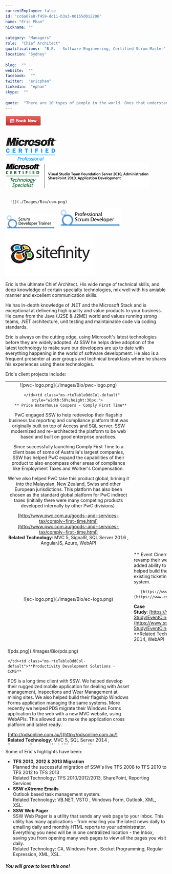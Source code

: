 ```yaml
---
currentEmployee: false
id: "cc6a67e8-f459-dd11-b3a3-00155d012206"
name: "Eric Phan"
nickname: ""

category: "Managers"
role:  "Chief Architect"
qualifications:  "B.E. - Software Engineering, Certified Scrum Master"
location: "Sydney"

blog:  ""
website:  ""
facebook:  ""
twitter:  "ericphan"
linkedin:  "ephan"
skype:  ""

quote:  "There are 10 types of people in the world. Ones that understand binary and ones that don't."
---
```


[![BookNow.png](./Images/Bio/BookNow.png)](http://veethere.com/With/EricPhan) 
    

## 

 ![](./Images/Bio/MCP.png) 
 ![](./Images/Bio/eric_msts.png) 


##  
      ![](./Images/Bio/csm.png) 
 ![](./Images/Bio/scrumtrainer.png) 
 ![](./Images/Bio/psd.png) 
 ![Sitefinity](./Images/Bio/logo_sitefinity.png) 
    

Eric is the ultimate Chief Architect. His wide range of technical skills, and deep knowledge of certain specialty technologies, mix well with his amiable manner and excellent communication skills.  

He has in-depth knowledge of .NET and the Microsoft Stack and is exceptional at delivering high quality and value products to your business. He came from the Java (J2SE & J2ME) world and values running strong teams, .NET architecture, unit testing and maintainable code via coding standards.

Eric is always on the cutting edge, using Microsoft's latest technologies before they are widely adopted. At SSW he helps drive adoption of the latest technology to make sure our developers are up to date with everything happening in the world of software development. He also is a frequent presenter at user groups and technical breakfasts where he shares his experiences using these technologies.

Eric's client projects include:  

<table cellspacing="0" width="100%" class="ms-rteTable-default" style="height:1131px;"><tbody><tr class="ms-rteTableEvenRow-default"><td class="ms-rteTableEvenCol-default" style="width:7%;height:36px;text-align:center;">![pwc-logo.png](./Images/Bio/pwc-logo.png) 
 

       </td><td class="ms-rteTableOddCol-default" style="width:50%;height:36px;"> 
       ** Price Waterhouse Coopers - Comply First Time**  
PwC engaged SSW to help redevelop their flagship business tax reporting and compliance platform that was originally built on top of Access and SQL server. SSW modernized and re-architected the platform to be web based and built on good enterprise practices.   

Since successfully launching Comply First Time to a client base of some of Australia's largest companies, SSW has helped PwC expand the capabilities of their product to also encompass other areas of compliance like Employment Taxes and Worker's Compensation.   

We've also helped PwC take this product global, brining it into the Malaysian, New Zealand, Swiss and other European jurisdictions. This platform has also been chosen as the standard global platform for PwC indirect taxes (initially there were many competing products developed internally by other PwC divisions)   

[http://www.pwc.com.au/goods-and-services-tax/comply-first-time.html](http://www.pwc.com.au/goods-and-services-tax/comply-first-time.html)  
**Related Technology**: MVC 5, SignalR, SQL Server 2016 , AngularJS, Azure, WebAPI  
</td></tr><tr class="ms-rteTableOddRow-default"><td class="ms-rteTableEvenCol-default" rowspan="1" style="width:7%;text-align:center;">![ec-logo.png](./Images/Bio/ec-logo.png) 
  
</td><td class="ms-rteTableOddCol-default" rowspan="1"> 
       ** Event Cinemas**  
Event Cinemas was looking to revamp their website with a new look and feel with the added ability to drive the site via a new CMS. SSW helped build the new website that integrated with their existing ticketing, loyalty and movie management system.   

       [https://www.eventcinemas.com.au](https://www.eventcinemas.com.au/)  
**Case Study**: [https://www.ssw.com.au/ssw/Consulting/Case-Study/EventCinemas.aspx](https://www.ssw.com.au/ssw/Consulting/Case-Study/EventCinemas.aspx)  
**Related Technology: **MVC 5, Sitefinity, SQL Server 2014, WebAPI  
</td></tr><tr class="ms-rteTableEvenRow-default"><td class="ms-rteTableEvenCol-default" style="width:7%;">![pds.png](./Images/Bio/pds.png) 
 

    </td><td class="ms-rteTableOddCol-default">**Productivity Development Solutions - CcMS**  
PDS is a long time client with SSW. We helped develop their ruggedized mobile application for dealing with Asset management, Inspections and Wear Management at mining sites. We also helped build their flagship Windows Forms application managing the same systems. More recently we helped PDS migrate their Windows Forms application to the web with a new MVC website, using WebAPIs. This allowed us to make the application cross platform and tablet ready.  

[http://pdsonline.com.au/](http://pdsonline.com.au/)  
**Related Technology**: MVC 5, SQL Server 2014 , Reporting Services, We bAPI, AngularJS  
</td></tr><tr class="ms-rteTableOddRow-default"><td class="ms-rteTableEvenCol-default" style="width:7%;text-align:center;">![energetics_logo.png](./Images/Bio/energetics_logo.png) 
  
</td><td class="ms-rteTableOddCol-default">**Energetics (BRW Client Choice Award Winner for 2011)**  
Energetics were looking towards SSW to take over the development of their existing One2Five web application from their previous vendor. We conducted a software audit, migration to .NET 4.0, code clean-up involving merging two separate code bases for English and Japanese into the one globalized version and implemented a many enhancements and bug fixes to streamline the use of the web application for facilitators and administrators. We implemented features into their offline Windows Forms application to bring it to parity with the web application and implemented a ClickOnce deployment mechanism for easier delivery. We worked using the scrum methodology and consistently met deadlines and delivered extra functionality.   

[http://www.energetics.com.au](http://www.energetics.com.au/)  
**Related Technology**: ASP.NET, Windows Forms, Click Once, jQuery, AJAX, Globalization  
</td></tr><tr class="ms-rteTableEvenRow-default"><td class="ms-rteTableEvenCol-default" style="width:7%;text-align:center;">![tsy_logo.jpg](./Images/Bio/tsy_logo.jpg) 
  
</td><td class="ms-rteTableOddCol-default"> 
       ** The Treasury - Developer Training**  
Delivered a two day training course on VSTO to help transition the Treasury from VBA and macros in their Word and Excel applications into managed .NET code.  

[http://www.treasury.nsw.gov.au/](http://www.treasury.nsw.gov.au/)  
**Related Technology**: VSTO  
</td></tr><tr class="ms-rteTableOddRow-default"><td class="ms-rteTableEvenCol-default" style="width:7%;text-align:center;">![medibank-logo-header.png](./Images/Bio/medibank-logo-header.png) 
  
</td><td class="ms-rteTableOddCol-default"> 
       **Medibank Health - Full End to End Microsoft ALM implementation**  
Medibank Health has an existing development ecosystem built on a multitude of different tools from different vendors. They wanted to consolidate them all to use the Microsoft ALM stack to gain efficiencies during their testing and development cycle. We ended up implementing TFS with Lab Management and creating custom build and deployment scripts to push a build to Lab Management for verification every night. This cut their testing cycle from 3 days to 10 minutes!   

[https://www.medibank.com.au/](https://www.medibank.com.au/)  
**Related Technology**: Visual Studio, Team Foundation Server, Lab Management, Continuous Integration, Workflow  
</td></tr><tr class="ms-rteTableEvenRow-default"><td class="ms-rteTableEvenCol-default" style="width:7%;"></td><td class="ms-rteTableOddCol-default"> 
       ** An eCommerce website for a well established Australian retailer**  
This retailer was experiencing severe performance issues on their 10 year old website (written in legacy ASP code). Eric managed a team of 5 developers and 2 designers to implement a new eCommerce system with a fresh design after reviewing their existing system and deciding it was infeasible to correct all the performance issues from non scalable code.   

**Related Technology**: ASP.NET, LINQ to SQL, Lucene Search, SQL Server Full Text Indexing, SQL Reporting Services, MediaChase ECF  
</td></tr><tr class="ms-rteTableOddRow-default"><td class="ms-rteTableEvenCol-default" style="width:7%;text-align:center;">![Satellite.gif](./Images/Bio/Satellite.gif) 
  
</td><td class="ms-rteTableOddCol-default">**Energy Australia - Field Operations Management System**  
This large utilities company needed an automated and easy to use Rostering and Employee management system to replace their current spreadsheet based system. The system manages all the engineers across Australia.   

       [https://www.energyaustralia.com.au](https://www.energyaustralia.com.au/)  
**Related Technology: **Silverlight, ASP.NET, Dynamic Data, LINQ to SQL, WCF REST, SQL Server, SQL Reporting Services  
</td></tr><tr class="ms-rteTableEvenRow-default"><td class="ms-rteTableEvenCol-default" style="width:7%;">  
</td><td class="ms-rteTableOddCol-default"> 
       ** Australian ISV and Microsoft Gold Partner with a CMS and Document Management product**  
Helped further develop and improve their CMS product adding features like: licensing, multi image/document uploading, import from SharePoint, Trim and Interwoven. The final jewel was building an Office 2007/2010 Integration with their document management system.  

**Related Technology**: ASP.NET, jQuery, WCF, VSTO  
</td></tr><tr class="ms-rteTableOddRow-default"><td class="ms-rteTableEvenCol-default" style="width:7%;text-align:center;">![Snackbrands-logo-for-website-2s6flf8g5xt9og143phj40.jpg](./Images/Bio/Snackbrands-logo-for-website-2s6flf8g5xt9og143phj40.jpg) 
  
</td><td class="ms-rteTableOddCol-default"> 
       ** Snack Brands Australia - Business Intelligence**  
Snack Brands is the largest distributor of chips in Australia and has recently gone through some mergers. Eric managed the many data silos, that was sales, inventory, forecasting and logistical data spread across many different systems. This business intelligence project consolidated all this data into a data warehouse and cube, that enabled better reporting of figures.  

[https://snackbrands.com.au](https://snackbrands.com.au/)  
**Related Technology**: SQL Server Integration Services (SSIS), SQL Server Analysis Services (SSAS), SQL Server Reporting Services (SSRS), SharePoint initially then SharePoint, Excel Services, Performance Point Services  
</td></tr><tr class="ms-rteTableEvenRow-default"><td class="ms-rteTableEvenCol-default" style="width:7%;text-align:center;">![maximus.png](./Images/Bio/maximus.png) 
  
</td><td class="ms-rteTableOddCol-default">**Maximus - HR Performance Management**  
Eric created a software as a service application to deliver a HR Management system that facilitates career management, selection, surveys and performance management.  

[http://maximus.com.au/ ](http://maximus.com.au/)   

       **Related Technology**: (ASP.NET Application, NHibernate, SQL Server,  XMLFO Reports, LMS Integration)  
</td></tr><tr class="ms-rteTableOddRow-default"><td class="ms-rteTableEvenCol-default" rowspan="1" style="width:7%;text-align:center;">  

</td><td class="ms-rteTableOddCol-default" rowspan="1"> 
       ** Hills Transport Pty Ltd**  
A transport company looking to establish a greater web presence and automate its package delivery and consignment note system.  
**  
R****elated Technology**: VB.NET Windows Forms with Click Once deployment, Web Services, DotNetNuke, SQL Server, Image Scanning and recognition.  
</td></tr><tr class="ms-rteTableEvenRow-default"><td class="ms-rteTableEvenCol-default" rowspan="1" style="width:7%;text-align:center;"> 
       ![logob.png](./Images/Bio/logob.png) 
   

    </td><td class="ms-rteTableOddCol-default" rowspan="1"> 
       ** Media Monitors**  
A media company looking to develop an intranet site to manage their media directory.  

[http://www.mediamonitors.com](http://www.mediamonitors.com/)  
**Related Technology**: Intranet ASP.NET Website - with ComponentArt and AJAX  
</td></tr><tr class="ms-rteTableOddRow-default"><td class="ms-rteTableEvenCol-default" rowspan="1" style="width:7%;text-align:center;"> 
       ![anglicancare-web-logo-2.jpg](./Images/Bio/anglicancare-web-logo-2.jpg) 
   

    </td><td class="ms-rteTableOddCol-default" rowspan="1"> 
       ** Anglican Care - Developer Training**  
Ran a four day training course on ASP.NET Web Development with Visual Studio Team System.   

[http://www.anglicancare.com.au/](http://www.anglicancare.com.au/)  
**Related Technology: **Visual Studio Team Suite, Visual Studio Team Foundation Server, ASP.NET 2, Web Services  

</td></tr><tr class="ms-rteTableEvenRow-default"><td class="ms-rteTableEvenCol-default" rowspan="1" style="width:7%;text-align:center;"> 
       ![University_of_Technology_Sydney_logo.jpg](./Images/Bio/University_of_Technology_Sydney_logo.jpg) 
   

    </td><td class="ms-rteTableOddCol-default" rowspan="1"> 
       ** UTS .NET Short Course**  
Developed and lectured the UTS .NET Short Course.  

[http://www.uts.edu.au](http://www.uts.edu.au/)  
**Related Technology**: .NET Framework, AJAX, Click Once, SQL Server, ADO.NET, Visual Studio Team Suite, Visual Studio Team Foundation Server, Windows Forms, ASP.NET, Web Services  

</td></tr><tr class="ms-rteTableFooterRow-default"><td class="ms-rteTableFooterEvenCol-default" rowspan="1" style="width:7%;text-align:center;"> 
       ![500px-TransGrid_logo.png](./Images/Bio/500px-TransGrid_logo.png) 
   

    </td><td class="ms-rteTableFooterOddCol-default" rowspan="1"> 
       ** TransGrid**  
TransGrid is a government utilities company with their own development teams. They needed security guidance for their intranet applications and migration of their TFS 2008 to the latest TFS as well as consulting on Scrum/Agile.  

[https://www.transgrid.com.au/](https://www.transgrid.com.au/)  
Related Technology: TFS, WCF, ASP.NET, Scrum, Agile  

</td></tr></tbody></table>

Some of Eric's highlights have been:

*   **TFS 2010, 2012 & 2013 Migration**  
Planned the successful migration of SSW's live TFS 2008 to TFS 2010 to TFS 2012 to TFS 2013  
Related Technology: TFS 2010/2012/2013, SharePoint, Reporting Services
*   **SSW eXtreme Emails**  
Outlook based task management system.   
Related Technology: VB.NET, VSTO , Windows Form, Outlook, XML, XSL.
*   **SSW Web Pager**  
SSW Web Pager is a utility that sends any web page to your inbox. This utility has many applications - from emailing you the latest news daily to emailing daily and monthly HTML reports to your administrator. Everything you need will be in one centralized location - the Inbox, saving you from opening many web pages to view all the pages you visit daily.  
Related Technology: C#, Windows Form, Socket Programming, Regular Expression, XML, XSL.

##### You will grow to love this one!  